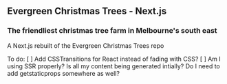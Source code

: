 ## Evergreen Christmas Trees - Next.js

### The friendliest christmas tree farm in Melbourne's south east

A Next.js rebuilt of the Evergreen Christmas Trees repo

To do:
[ ] Add CSSTransitions for React instead of fading with CSS?
[ ] Am I using SSR properly? Is all my content being generated intially? Do I need to add getstaticprops somewhere as well?
